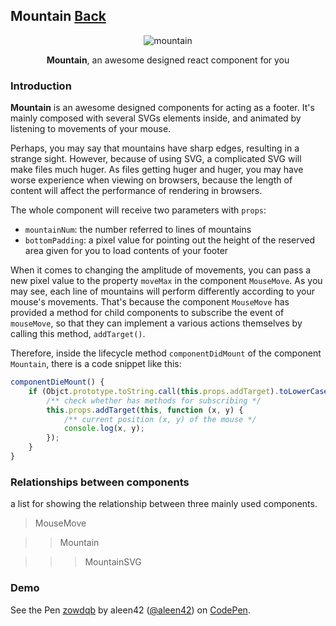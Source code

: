 ## Mountain [Back](./../react.md)

<p align="center">
    <img src="./preview.png" alt="mountain" title="mountain" />
</p>

<p align="center">
<strong>Mountain</strong>, an awesome designed react component for you
</p>

### Introduction

**Mountain** is an awesome designed components for acting as a footer. It's mainly composed with several SVGs elements inside, and animated by listening to movements of your mouse.

Perhaps, you may say that mountains have sharp edges, resulting in a strange sight. However, because of using SVG, a complicated SVG will make files much huger. As files getting huger and huger, you may have worse experience when viewing on browsers, because the length of content will affect the performance of rendering in browsers.

The whole component will receive two parameters with `props`: 
- `mountainNum`: the number referred to lines of mountains
- `bottomPadding`: a pixel value for pointing out the height of the reserved area given for you to load contents of your footer

When it comes to changing the amplitude of movements, you can pass a new pixel value to the property `moveMax` in the component `MouseMove`. As you may see, each line of mountains will perform differently according to your mouse's movements. That's because the component `MouseMove` has provided a method for child components to subscribe the event of `mouseMove`, so that they can implement a various actions themselves by calling this method, `addTarget()`.

Therefore, inside the lifecycle method `componentDidMount` of the component `Mountain`, there is a code snippet like this:

```js
componentDieMount() {
    if (Objct.prototype.toString.call(this.props.addTarget).toLowerCase() === '[object function]') {
        /** check whether has methods for subscribing */
        this.props.addTarget(this, function (x, y) {
            /** current position (x, y) of the mouse */
            console.log(x, y);
        });
    }
}
```

### Relationships between components

a list for showing the relationship between three mainly used components.

> MouseMove

>> Mountain

>>> MountainSVG

### Demo

<p>
<p data-height="433" data-theme-id="21735" data-slug-hash="zowdqb" data-default-tab="result" data-user="aleen42" data-embed-version="2" data-pen-title="zowdqb" class="codepen">See the Pen <a href="http://codepen.io/aleen42/pen/zowdqb/">zowdqb</a> by aleen42 (<a href="http://codepen.io/aleen42">@aleen42</a>) on <a href="http://codepen.io">CodePen</a>.</p>
<script async src="https://production-assets.codepen.io/assets/embed/ei.js"></script>
</p>
